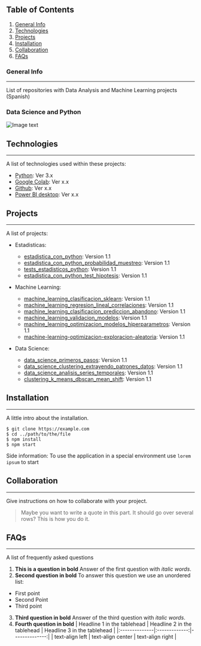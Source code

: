 
## Table of Contents
1. [General Info](#general-info)
2. [Technologies](#technologies)
3. [Projects](#projects)
4. [Installation](#installation)
5. [Collaboration](#collaboration)
6. [FAQs](#faqs)
### General Info
***
List of repositories with Data Analysis and Machine Learning projects (Spanish) 
### Data Science and Python
![Image text](\231026-1_data_science_practices\assets\cover_image.jpg)
## Technologies
***
A list of technologies used within these projects:
* [Python](https://www.python.org/doc/): Ver 3.x
* [Google Colab](https://colab.google/): Ver x.x
* [Github](https://docs.github.com/es): Ver x.x
* [Power BI desktop](https://learn.microsoft.com/en-us/power-bi/): Ver x.x
## Projects
***
A list of projects:
* Estadisticas:
  * [estadistica_con_python](https://github.com/JuanPerezMolina/estadistica_con_python): Version 1.1 
  * [estadistica_con_python_probabilidad_muestreo](https://github.com/JuanPerezMolina/estadistica_con_python_probabilidad_muestreo): Version 1.1 
  * [tests_estadisticos_python](https://github.com/JuanPerezMolina/tests_estadisticos_python): Version 1.1
  * [estadistica_con_python_test_hipotesis](https://github.com/JuanPerezMolina/estadistica_con_python_test_hipotesis): Version 1.1 
* Machine Learning:
  * [machine_learning_clasificacion_sklearn](https://github.com/JuanPerezMolina/machine_learning_clasificacion_sklearn): Version 1.1 
  * [machine_learning_regresion_lineal_correlaciones](https://github.com/JuanPerezMolina/machine_learning_regresion_lineal_correlaciones): Version 1.1
  * [machine_learning_clasificacion_prediccion_abandono](https://github.com/JuanPerezMolina/machine_learning_clasificacion_prediccion_abandono): Version 1.1 
  * [machine_learning_validacion_modelos](https://github.com/JuanPerezMolina/machine_learning_validacion_modelos): Version 1.1 
  * [machine_learning_optimizacion_modelos_hiperparametros](https://github.com/JuanPerezMolina/machine_learning_optimizacion_modelos_hiperparametros): Version 1.1 
  * [machine-learning-optimizacion-exploracion-aleatoria](https://github.com/JuanPerezMolina/machine-learning-optimizacion-exploracion-aleatoria): Version 1.1 
  
  
* Data Science:
  * [data_science_primeros_pasos](https://github.com/JuanPerezMolina/data_science_primeros_pasos): Version 1.1
  * [data_science_clustering_extrayendo_patrones_datos](https://github.com/JuanPerezMolina/data_science_clustering_extrayendo_patrones_datos): Version 1.1
  * [data_science_analisis_series_temporales](https://github.com/JuanPerezMolina/data_science_analisis_series_temporales): Version 1.1
  * [clustering_k_means_dbscan_mean_shift](https://github.com/JuanPerezMolina/clustering_k_means_dbscan_mean_shift): Version 1.1
  

  
## Installation
***
A little intro about the installation. 
```
$ git clone https://example.com
$ cd ../path/to/the/file
$ npm install
$ npm start
```
Side information: To use the application in a special environment use ```lorem ipsum``` to start
## Collaboration
***
Give instructions on how to collaborate with your project.
> Maybe you want to write a quote in this part. 
> It should go over several rows?
> This is how you do it.
## FAQs
***
A list of frequently asked questions
1. **This is a question in bold**
Answer of the first question with _italic words_. 
2. __Second question in bold__ 
To answer this question we use an unordered list:
* First point
* Second Point
* Third point
3. **Third question in bold**
Answer of the third question with *italic words*.
4. **Fourth question in bold**
| Headline 1 in the tablehead | Headline 2 in the tablehead | Headline 3 in the tablehead |
|:--------------|:-------------:|--------------:|
| text-align left | text-align center | text-align right |